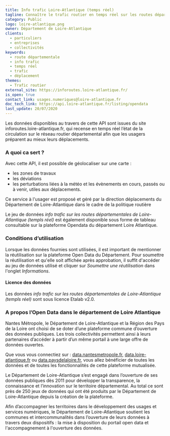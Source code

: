 ```yaml
---
title: Info trafic Loire-Atlantique (temps réel)
tagline: Connaître le trafic routier en temps réel sur les routes départementales de Loire-Atlantique
category: Public
logo: loire-atlantique.png
owner: Département de Loire-Atlantique
clients:
  - particuliers
  - entreprises
  - collectivités
keywords:
  - route départementale
  - info trafic
  - temps réel
  - trafic
  - déplacement
themes:
  - Trafic routier
external_site: https://inforoutes.loire-atlantique.fr/
is_open: true
contact_link: usages.numeriques@loire-atlantique.fr
doc_tech_link: https://api.loire-atlantique.fr/listing/opendata
last_update: 20/07/2020
---
```


Les données disponibles au travers de cette API sont issues du site <External href='https://inforoutes.loire-atlantique.fr/'>inforoutes.loire-atlantique.fr</External>, qui recense en temps réel l’état de la circulation sur le réseau routier départemental afin que les usagers préparent au mieux leurs déplacements.

### A quoi ca sert ?

Avec cette API, il est possible de géolocaliser sur une carte :

- les zones de travaux
- les déviations
- les perturbations liées à la météo et les évènements en cours, passés ou à venir, utiles aux déplacements.

Ce service à l'usager est proposé et géré par la direction déplacements du Département de Loire-Atlantique dans le cadre de la <External href='https://inforoutes.loire-atlantique.fr/jcms/politique-routes/politique-routes-fr-p1_6587'>politique routière</External>

Le jeu de données _info trafic sur les routes départementales de Loire-Atlantique (templs réel)_ est également disponible sous forme de tableau consultable <External href='https://data.loire-atlantique.fr/explore/dataset/224400028_info-route-departementale/api/?disjunctive.nature&disjunctive.type'>sur la plateforme Opendata du département Loire Atlantique.</External>

### Conditions d’utilisation

Lorsque les données fournies sont utilisées, il est important de mentionner la réutilisation sur la plateforme Open Data du Département. Pour soumettre la réutilisation et qu'elle soit affichée après approbation, il suffit d'accéder au jeu de données utilisé et cliquer sur _Soumettre une réutilisation_ dans l'onglet _Informations_.

#### Licence des données

Les données _info trafic sur les routes départementales de Loire-Atlantique (templs réel)_ sont sous licence Etalab v2.0.

### A propos l’Open Data dans le département de Loire Atlantique

Nantes Métropole, le Département de Loire-Atlantique et la Région des Pays de la Loire ont choisi de se doter d’une plateforme commune d’ouverture des données publiques. Les trois collectivités permettent ainsi à leurs partenaires d’accéder à partir d’un même portail à une large offre de données ouvertes.

Que vous vous connectiez sur : [data.nantesmetropole.fr](https://data.nantesmetropole.fr), [data.loire-atlantique.fr](https://data.loire-atlantique.fr/) ou [data.paysdelaloire.fr](https://data.paysdelaloire.fr), vous allez bénéficier de toutes les données et de toutes les fonctionnalités de cette plateforme mutualisée.

Le Département de Loire-Atlantique s’est engagé dans l’ouverture de ses données publiques dès 2011 pour développer la transparence, la connaissance et l’innovation sur le territoire départemental. Au total ce sont près de 250 jeux de données qui ont été produits par le Département de Loire-Atlantique depuis la création de la plateforme.

Afin d’accompagner les territoires dans le développement des usages et services numériques, le Département de Loire-Atlantique soutient les communes et intercommunalités dans l’ouverture de leurs données à travers deux dispositifs : la mise à disposition du portail open data et l'accompagnement à l'ouverture des données.
